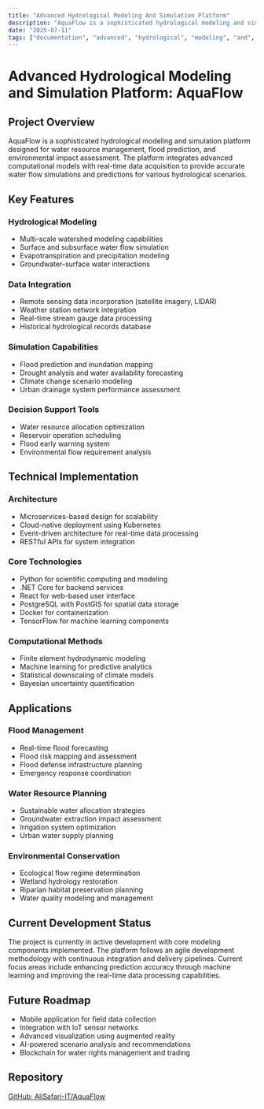 ```yaml
---
title: "Advanced Hydrological Modeling And Simulation Platform"
description: "AquaFlow is a sophisticated hydrological modeling and simulation platform designed for water resource management, flood prediction, and environmental "
date: "2025-07-11"
tags: ["documentation", "advanced", "hydrological", "modeling", "and", "simulation", "platform", "react", "api", "component"]
---
```


# Advanced Hydrological Modeling and Simulation Platform: AquaFlow

## Project Overview

AquaFlow is a sophisticated hydrological modeling and simulation platform designed for water resource management, flood prediction, and environmental impact assessment. The platform integrates advanced computational models with real-time data acquisition to provide accurate water flow simulations and predictions for various hydrological scenarios.

## Key Features

### Hydrological Modeling

- Multi-scale watershed modeling capabilities
- Surface and subsurface water flow simulation
- Evapotranspiration and precipitation modeling
- Groundwater-surface water interactions

### Data Integration

- Remote sensing data incorporation (satellite imagery, LIDAR)
- Weather station network integration
- Real-time stream gauge data processing
- Historical hydrological records database

### Simulation Capabilities

- Flood prediction and inundation mapping
- Drought analysis and water availability forecasting
- Climate change scenario modeling
- Urban drainage system performance assessment

### Decision Support Tools

- Water resource allocation optimization
- Reservoir operation scheduling
- Flood early warning system
- Environmental flow requirement analysis

## Technical Implementation

### Architecture

- Microservices-based design for scalability
- Cloud-native deployment using Kubernetes
- Event-driven architecture for real-time data processing
- RESTful APIs for system integration

### Core Technologies

- Python for scientific computing and modeling
- .NET Core for backend services
- React for web-based user interface
- PostgreSQL with PostGIS for spatial data storage
- Docker for containerization
- TensorFlow for machine learning components

### Computational Methods

- Finite element hydrodynamic modeling
- Machine learning for predictive analytics
- Statistical downscaling of climate models
- Bayesian uncertainty quantification

## Applications

### Flood Management

- Real-time flood forecasting
- Flood risk mapping and assessment
- Flood defense infrastructure planning
- Emergency response coordination

### Water Resource Planning

- Sustainable water allocation strategies
- Groundwater extraction impact assessment
- Irrigation system optimization
- Urban water supply planning

### Environmental Conservation

- Ecological flow regime determination
- Wetland hydrology restoration
- Riparian habitat preservation planning
- Water quality modeling and management

## Current Development Status

The project is currently in active development with core modeling components implemented. The platform follows an agile development methodology with continuous integration and delivery pipelines. Current focus areas include enhancing prediction accuracy through machine learning and improving the real-time data processing capabilities.

## Future Roadmap

- Mobile application for field data collection
- Integration with IoT sensor networks
- Advanced visualization using augmented reality
- AI-powered scenario analysis and recommendations
- Blockchain for water rights management and trading

## Repository

[GitHub: AliSafari-IT/AquaFlow](https://github.com/AliSafari-IT/AquaFlow)
